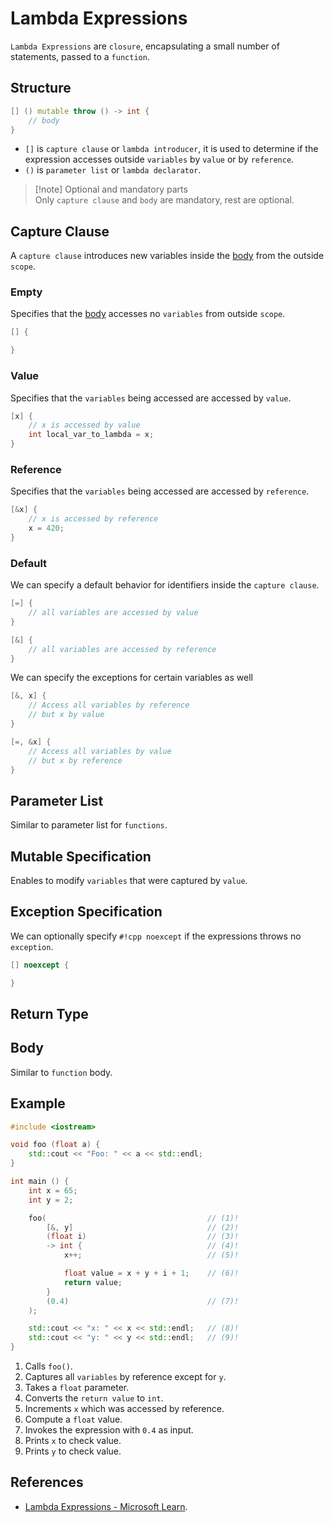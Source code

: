 # Lambda Expressions

`Lambda Expressions` are `closure`, encapsulating a small number of statements, passed to a `function`.

## Structure

```cpp
[] () mutable throw () -> int {
	// body
}
```

- `[]` is `capture clause` or `lambda introducer`, it is used to determine if the expression accesses outside `variables` by `value` or by `reference`.
- `()` is `parameter list` or `lambda declarator`.

> [!note] Optional and mandatory parts  
> Only `capture clause` and `body` are mandatory, rest are optional.

## Capture Clause

A `capture clause` introduces new variables inside the [body](#body) from the outside `scope`.

### Empty

Specifies that the [body](#body) accesses no `variables` from outside `scope`.

```cpp
[] {

}
```

### Value

Specifies that the `variables` being accessed are accessed by `value`.

```cpp
[x] {
	// x is accessed by value
	int local_var_to_lambda = x;
}
```

### Reference

Specifies that the `variables` being accessed are accessed by `reference`.

```cpp
[&x] {
	// x is accessed by reference
	x = 420;
}
```

### Default

We can specify a default behavior for identifiers inside the `capture clause`.  

```cpp
[=] {
	// all variables are accessed by value
}
```

```cpp
[&] {
	// all variables are accessed by reference
}
```

We can specify the exceptions for certain variables as well

```cpp
[&, x] {
	// Access all variables by reference
	// but x by value
}
```

```cpp
[=, &x] {
	// Access all variables by value
	// but x by reference
}
```

## Parameter List

Similar to parameter list for `functions`.

## Mutable Specification

Enables to modify `variables` that were captured by `value`.

## Exception Specification

We can optionally specify `#!cpp noexcept` if the expressions throws no `exception`.

```cpp
[] noexcept {

}
```

## Return Type

## Body

Similar to `function` body.

## Example

```{.cpp .copy .annotate}
#include <iostream>

void foo (float a) {
    std::cout << "Foo: " << a << std::endl;
}

int main () {
    int x = 65;
    int y = 2;

    foo(                                    // (1)!
        [&, y]                              // (2)!
        (float i)                           // (3)!
        -> int {                            // (4)!
            x++;                            // (5)!

            float value = x + y + i + 1;    // (6)!
            return value;
        }
        (0.4)                               // (7)!
    );

    std::cout << "x: " << x << std::endl;   // (8)!
    std::cout << "y: " << y << std::endl;   // (9)!
}
```

1. Calls `foo()`.
2. Captures all `variables` by reference except for `y`.
3. Takes a `float` parameter.
4. Converts the `return value` to `int`.
5. Increments `x` which was accessed by reference.
6. Compute a `float` value.
7. Invokes the expression with `0.4` as input.
8. Prints `x` to check value.
9. Prints `y` to check value.

## References

- [Lambda Expressions - Microsoft Learn](https://learn.microsoft.com/en-us/cpp/cpp/lambda-expressions-in-cpp?view=msvc-170).